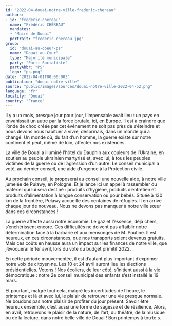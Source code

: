 ```yaml
---
id: "2022-04-douai-notre-ville-frederic-chereau"
authors:
- id: "frederic-chereau"
  name: "Frédéric CHÉREAU"
  mandates: 
  - "Maire de Douai"
  portrait: "frederic-chereau.jpg"
group:
  id: "douai-au-coeur-ps"
  name: "Douai au Cœur"
  type: "Majorité municipale"
  party: "Parti Socialiste"
  partyAbbr: "PS"
  logo: "ps.png"
date: "2022-04-01T00:00:00Z"
publication: "douai-notre-ville"
source: "public/images/sources/douai-notre-ville-2022-04-p2.png"
language: "fr"
locality: "Douai"
country: "France"
---
```


Il y a un mois, presque jour pour jour, l’impensable avait lieu : un pays en envahissait un autre par la force brutale, ici, en Europe. Il est à craindre que l’onde de choc créée par cet événement ne soit pas près de s’éteindre et nous devons nous habituer à vivre, désormais, dans un monde qui a changé. Un monde où, du fait d’un homme, la guerre existe sur notre continent et peut, même de loin, affecter nos existences.

La ville de Douai a illuminé l’hôtel du Dauphin aux couleurs de l’Ukraine, en soutien au peuple ukrainien martyrisé et, avec lui, à tous les peuples victimes de la guerre ou de l’agression d’un autre. Le conseil municipal a voté, au dernier conseil, une aide d’urgence à la Protection civile.

Au prochain conseil, je proposerai au conseil une nouvelle aide, à notre ville jumelée de Puławy, en Pologne. Et je lance ici un appel à rassembler du matériel qui lui sera destiné : produits d’hygiène, produits d’entretien et produits d’alimentation à longue conservation ou pour bébés. Située à 130 km de la frontière, Puławy accueille des centaines de réfugiés. Il en arrive chaque jour de nouveau. Nous ne devons pas manquer à notre ville sœur dans ces circonstances !

La guerre affecte aussi notre économie. Le gaz et l’essence, déjà chers, s’enchérissent encore. Ces difficultés ne doivent pas affaiblir notre détermination face à la barbarie et aux mensonges de M. Poutine. Il est heureux, en ces circonstances, que nos transports soient devenus gratuits. Mais ces coûts en hausse aura un impact sur les finances de notre ville, que j’évoquerai le 1er avril, lors du vote du budget primitif 2022.

En cette période mouvementée, il est d’autant plus important d’exprimer notre voix de citoyen·ne. Les 10 et 24 avril auront lieu les élections présidentielles. Votons ! Nos écoliers, de leur côté, s’initient aussi à la vie démocratique : notre 2e conseil municipal des enfants s’est installé le 19 mars.

Et pourtant, malgré tout cela, malgré les incertitudes de l’heure, le printemps et là et avec lui, le plaisir de retrouver une vie presque normale. Ne boudons pas notre plaisir de profiter du jour présent. Savoir être heureux ensemble, c’est aussi une forme de sagesse et de résilience. Alors, en avril, retrouvons le plaisir de la nature, de l’art, du théâtre, de la musique ou de la lecture, dans notre belle ville de Douai ! Bon printemps à tou·te·s.
